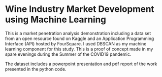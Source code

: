 # Wine Industry Market Development using Machine Learning

This is a market penetration analysis demonstration including a data set from an open resource found on Kaggle and an Application Programming Interface (API) hosted by FourSquare. I used DBSCAN as my machine learning component for this study. This is a proof of concept made in my spare evenings during the Summer of the COVID19 pandemic.

The dataset includes a powerpoint presentation and pdf report of the work presented in the python code.
